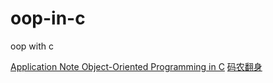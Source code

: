 # oop-in-c
oop with c

[Application Note Object-Oriented Programming in C](https://www.state-machine.com/doc/AN_OOP_in_C.pdf)
[码农翻身](https://mp.weixin.qq.com/s/2ivQ9hcRvZnhk89jzAppSg)